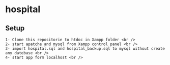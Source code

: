 # hospital
 ## Setup
    1- Clone this repositorie to htdoc in Xampp folder <br />
    2- start apatche and mysql from Xampp control panel <br />
    3- import hospital.sql and hospital_backup.sql to mysql without create any datebase <br />
    4- start app form localhost <br />
